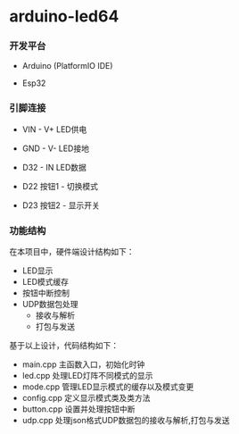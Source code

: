 # arduino-led64

### 开发平台

- Arduino (PlatformIO IDE)	

- Esp32

### 引脚连接

- VIN - V+	LED供电
- GND - V-       LED接地
- D32 - IN        LED数据

- D22                按钮1 - 切换模式

- D23                 按钮2 - 显示开关

### 功能结构

在本项目中，硬件端设计结构如下：

- LED显示
- LED模式缓存
- 按钮中断控制
- UDP数据包处理
  - 接收与解析
  - 打包与发送

基于以上设计，代码结构如下：

- main.cpp	主函数入口，初始化时钟
- led.cpp            处理LED灯阵不同模式的显示
- mode.cpp       管理LED显示模式的缓存以及模式变更
- config.cpp       定义显示模式类及类方法
- button.cpp      设置并处理按钮中断
- udp.cpp           处理json格式UDP数据包的接收与解析,打包与发送
